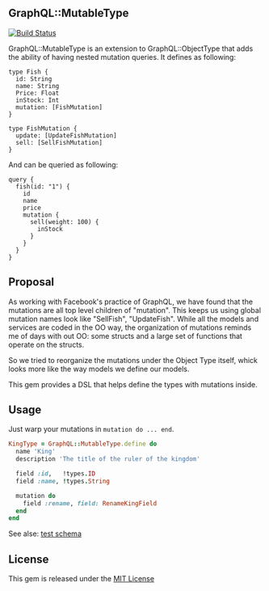 ## GraphQL::MutableType

[![Build Status](https://travis-ci.org/TapasTech/graphql-mutable_type.svg?branch=master)](https://travis-ci.org/TapasTech/graphql-mutable_type)

GraphQL::MutableType is an extension to GraphQL::ObjectType that adds the ability of having nested mutation queries.
It defines as following:

```
type Fish {
  id: String
  name: String
  Price: Float
  inStock: Int
  mutation: [FishMutation]
}
```

```
type FishMutation {
  update: [UpdateFishMutation]
  sell: [SellFishMutation]
}
```

And can be queried as following:

```
query {
  fish(id: "1") {
    id
    name
    price
    mutation {
      sell(weight: 100) {
        inStock
      }
    }
  }
}
```

## Proposal

As working with Facebook's practice of GraphQL, we have found that the mutations are all top level children of "mutation". This keeps us using global mutation names look like "SellFish", "UpdateFish". While all the models and services are coded in the OO way, the organization of mutations reminds me of days with out OO: some structs and a large set of functions that operate on the structs.

So we tried to reorganize the mutations under the Object Type itself, whick looks more like the way models we define our models.

This gem provides a DSL that helps define the types with mutations inside.

## Usage

Just warp your mutations in ```mutation do ... end```.

```ruby
KingType = GraphQL::MutableType.define do
  name 'King'
  description 'The title of the ruler of the kingdom'

  field :id,   !types.ID
  field :name, !types.String

  mutation do
    field :rename, field: RenameKingField
  end
end
```

See alse: [test schema](spec/support/francia_kings_app.rb)

## License

This gem is released under the [MIT License](MIT-LICENSE)
